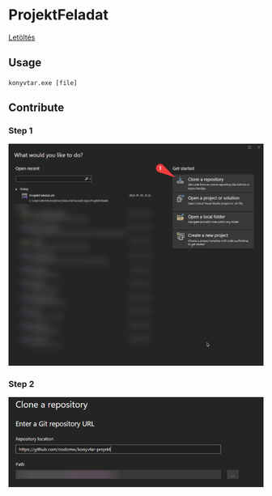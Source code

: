 # ProjektFeladat
[Letöltés](https://github.com/nodomw/konyvtar-projekt/releases)
## Usage
`konyvtar.exe [file]`
## Contribute
### Step 1
![Step 1](assets/step1.png)
### Step 2
![Step 2](assets/step2.png)
